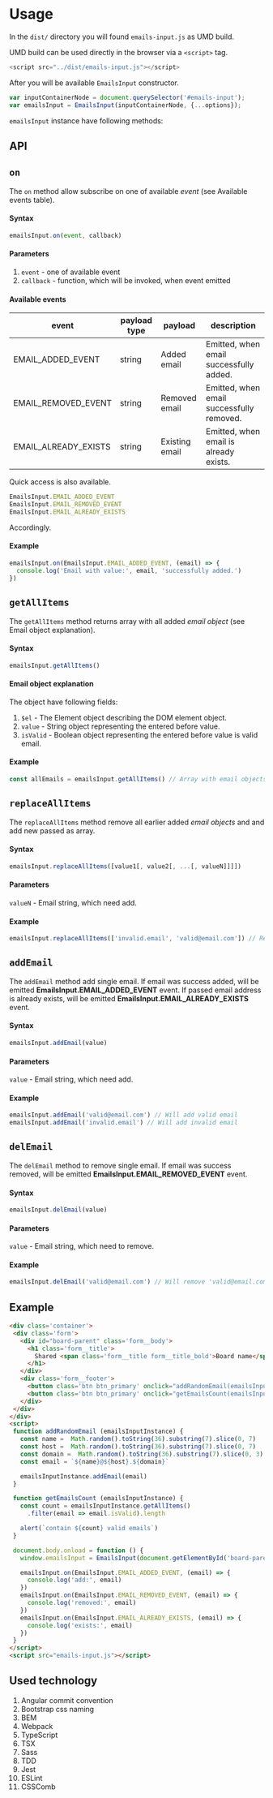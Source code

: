# Usage

In the `dist/` directory you will found `emails-input.js` as UMD build.

UMD build can be used directly in the browser via a `<script>` tag.
```js
<script src="../dist/emails-input.js"></script>
```

After you will be available `EmailsInput` constructor.

```js
var inputContainerNode = document.querySelector('#emails-input');
var emailsInput = EmailsInput(inputContainerNode, {...options});
```

`emailsInput` instance have following methods:

## API
## `on`
The `on` method allow subscribe on one of available _event_ (see Available events table).

#### Syntax
```js
emailsInput.on(event, callback)
```

#### Parameters
1. `event` - one of available event
1. `callback` - function, which will be invoked, when event emitted

#### Available events
| event                | payload type | payload        | description                               |
| -------------------- | ------------ | -------------- | ----------------------------------------- |
| EMAIL_ADDED_EVENT    | string       | Added email    | Emitted, when email successfully added.   |
| EMAIL_REMOVED_EVENT  | string       | Removed email  | Emitted, when email successfully removed. |
| EMAIL_ALREADY_EXISTS | string       | Existing email | Emitted, when email is already exists.    |

Quick access is also available.

```js
EmailsInput.EMAIL_ADDED_EVENT
EmailsInput.EMAIL_REMOVED_EVENT
EmailsInput.EMAIL_ALREADY_EXISTS
```

Accordingly.

#### Example
```js
emailsInput.on(EmailsInput.EMAIL_ADDED_EVENT, (email) => {
  console.log('Email with value:', email, 'successfully added.')
})
```

## `getAllItems`
The `getAllItems` method returns array with all added _email object_ (see Email object explanation).

#### Syntax
```js
emailsInput.getAllItems()
```

#### Email object explanation
The object have following fields:

1. `$el` - The Element object describing the DOM element object.
1. `value` - String object representing the entered before value.
1. `isValid` - Boolean object representing the entered before value is valid email.

#### Example
```js
const allEmails = emailsInput.getAllItems() // Array with email objects or empty.
```

## `replaceAllItems`
The `replaceAllItems` method remove all earlier added _email objects_ and and add new passed as array.

#### Syntax
```js
emailsInput.replaceAllItems([value1[, value2[, ...[, valueN]]]])
```

#### Parameters
`valueN` - Email string, which need add.

#### Example
```js
emailsInput.replaceAllItems(['invalid.email', 'valid@email.com']) // Remove all earlier added and add invalid email as 'invalid.email' and valid as 'valid@email.com'
```

## `addEmail`
The `addEmail` method add single email.
If email was success added, will be emitted **EmailsInput.EMAIL_ADDED_EVENT** event.
If passed email address is already exists, will be emitted **EmailsInput.EMAIL_ALREADY_EXISTS** event.

#### Syntax
```js
emailsInput.addEmail(value)
```

#### Parameters
`value` - Email string, which need add.

#### Example
```js
emailsInput.addEmail('valid@email.com') // Will add valid email
emailsInput.addEmail('invalid.email') // Will add invalid email
```

## `delEmail`
The `delEmail` method to remove single email.
If email was success removed, will be emitted **EmailsInput.EMAIL_REMOVED_EVENT** event.

#### Syntax
```js
emailsInput.delEmail(value)
```

#### Parameters
`value` - Email string, which need to remove.

#### Example
```js
emailsInput.delEmail('valid@email.com') // Will remove 'valid@email.com' if exists.
```

## Example
```html
<div class='container'>
 <div class='form'>
   <div id="board-parent" class='form__body'>
     <h1 class='form__title'>
       Shared <span class='form__title form__title_bold'>Board name</span> with others
     </h1>
   </div>
   <div class='form__footer'>
     <button class='btn btn_primary' onclick="addRandomEmail(emailsInput)">Add email</button>
     <button class='btn btn_primary' onclick="getEmailsCount(emailsInput)">Get emails count</button>
   </div>
 </div>
</div>
<script>
 function addRandomEmail (emailsInputInstance) {
   const name =  Math.random().toString(36).substring(7).slice(0, 7)
   const host =  Math.random().toString(36).substring(7).slice(0, 7)
   const domain =  Math.random().toString(36).substring(7).slice(0, 3)
   const email = `${name}@${host}.${domain}`

   emailsInputInstance.addEmail(email)
 }

 function getEmailsCount (emailsInputInstance) {
   const count = emailsInputInstance.getAllItems()
     .filter(email => email.isValid).length

   alert(`contain ${count} valid emails`)
 }

 document.body.onload = function () {
   window.emailsInput = EmailsInput(document.getElementById('board-parent'))

   emailsInput.on(EmailsInput.EMAIL_ADDED_EVENT, (email) => {
     console.log('add:', email)
   })
   emailsInput.on(EmailsInput.EMAIL_REMOVED_EVENT, (email) => {
     console.log('removed:', email)
   })
   emailsInput.on(EmailsInput.EMAIL_ALREADY_EXISTS, (email) => {
     console.log('exists:', email)
   })
 }
</script>
<script src="emails-input.js"></script>
```

## Used technology

1. Angular commit convention
1. Bootstrap css naming
1. BEM
1. Webpack
1. TypeScript
1. TSX
1. Sass
1. TDD
1. Jest
1. ESLint
1. CSSComb
